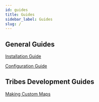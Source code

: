 ```yaml
---
id: guides
title: Guides
sidebar_label: Guides
slug: /
---
```


## General Guides

[Installation Guide](how-to-install)

[Configuration Guide](how-to-config)


## Tribes Development Guides

[Making Custom Maps](development/how-to-make-maps)


<!---
## Gameplay Guides

- [Movement](gameplay/how-to-move)
- [Shooting](gameplay/how-to-shoot)
- [Spot Cappers](gameplay/how-to-spot)
- [Competitive Format](gameplay/how-to-competitive)

### Roles
- [Offence](gameplay/how-to-offend)
- [Capping](gameplay/how-to-cap)
- [Heavy on Flag](gameplay/how-to-hof)
- [Defence](gameplay/how-to-defend)
- [Sniping](gameplay/how-to-snipe)
-->
